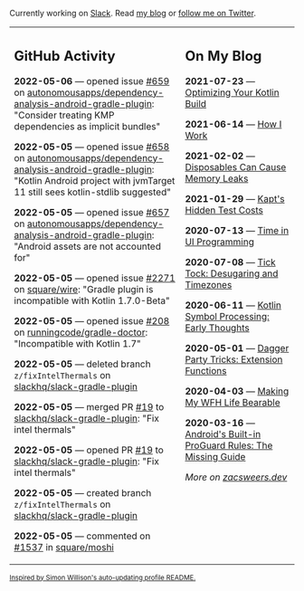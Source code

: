 Currently working on [Slack](https://slack.com/). Read [my blog](https://zacsweers.dev/) or [follow me on Twitter](https://twitter.com/ZacSweers).

<table><tr><td valign="top" width="60%">

## GitHub Activity
<!-- githubActivity starts -->
**2022-05-06** — opened issue [#659](https://github.com/autonomousapps/dependency-analysis-android-gradle-plugin/issues/659) on [autonomousapps/dependency-analysis-android-gradle-plugin](https://github.com/autonomousapps/dependency-analysis-android-gradle-plugin): "Consider treating KMP dependencies as implicit bundles"

**2022-05-05** — opened issue [#658](https://github.com/autonomousapps/dependency-analysis-android-gradle-plugin/issues/658) on [autonomousapps/dependency-analysis-android-gradle-plugin](https://github.com/autonomousapps/dependency-analysis-android-gradle-plugin): "Kotlin Android project with jvmTarget 11 still sees kotlin-stdlib suggested"

**2022-05-05** — opened issue [#657](https://github.com/autonomousapps/dependency-analysis-android-gradle-plugin/issues/657) on [autonomousapps/dependency-analysis-android-gradle-plugin](https://github.com/autonomousapps/dependency-analysis-android-gradle-plugin): "Android assets are not accounted for"

**2022-05-05** — opened issue [#2271](https://github.com/square/wire/issues/2271) on [square/wire](https://github.com/square/wire): "Gradle plugin is incompatible with Kotlin 1.7.0-Beta"

**2022-05-05** — opened issue [#208](https://github.com/runningcode/gradle-doctor/issues/208) on [runningcode/gradle-doctor](https://github.com/runningcode/gradle-doctor): "Incompatible with Kotlin 1.7"

**2022-05-05** — deleted branch `z/fixIntelThermals` on [slackhq/slack-gradle-plugin](https://github.com/slackhq/slack-gradle-plugin)

**2022-05-05** — merged PR [#19](https://github.com/slackhq/slack-gradle-plugin/pull/19) to [slackhq/slack-gradle-plugin](https://github.com/slackhq/slack-gradle-plugin): "Fix intel thermals"

**2022-05-05** — opened PR [#19](https://github.com/slackhq/slack-gradle-plugin/pull/19) to [slackhq/slack-gradle-plugin](https://github.com/slackhq/slack-gradle-plugin): "Fix intel thermals"

**2022-05-05** — created branch `z/fixIntelThermals` on [slackhq/slack-gradle-plugin](https://github.com/slackhq/slack-gradle-plugin)

**2022-05-05** — commented on [#1537](https://github.com/square/moshi/issues/1537#issuecomment-1118977538) in [square/moshi](https://github.com/square/moshi)
<!-- githubActivity ends -->
</td><td valign="top" width="40%">

## On My Blog
<!-- blog starts -->
**2021-07-23** — [Optimizing Your Kotlin Build](https://www.zacsweers.dev/optimizing-your-kotlin-build/)

**2021-06-14** — [How I Work](https://www.zacsweers.dev/how-i-work/)

**2021-02-02** — [Disposables Can Cause Memory Leaks](https://www.zacsweers.dev/disposables-can-cause-memory-leaks/)

**2021-01-29** — [Kapt's Hidden Test Costs](https://www.zacsweers.dev/kapts-hidden-test-costs/)

**2020-07-13** — [Time in UI Programming](https://www.zacsweers.dev/time-in-ui/)

**2020-07-08** — [Tick Tock: Desugaring and Timezones](https://www.zacsweers.dev/ticktock-desugaring-timezones/)

**2020-06-11** — [Kotlin Symbol Processing: Early Thoughts](https://www.zacsweers.dev/kotlin-symbol-processor-early-thoughts/)

**2020-05-01** — [Dagger Party Tricks: Extension Functions](https://www.zacsweers.dev/dagger-party-tricks-extension-functions/)

**2020-04-03** — [Making My WFH Life Bearable](https://www.zacsweers.dev/making-wfh-life-bearable/)

**2020-03-16** — [Android's Built-in ProGuard Rules: The Missing Guide](https://www.zacsweers.dev/android-proguard-rules/)
<!-- blog ends -->
_More on [zacsweers.dev](https://zacsweers.dev/)_
</td></tr></table>

<sub><a href="https://simonwillison.net/2020/Jul/10/self-updating-profile-readme/">Inspired by Simon Willison's auto-updating profile README.</a></sub>